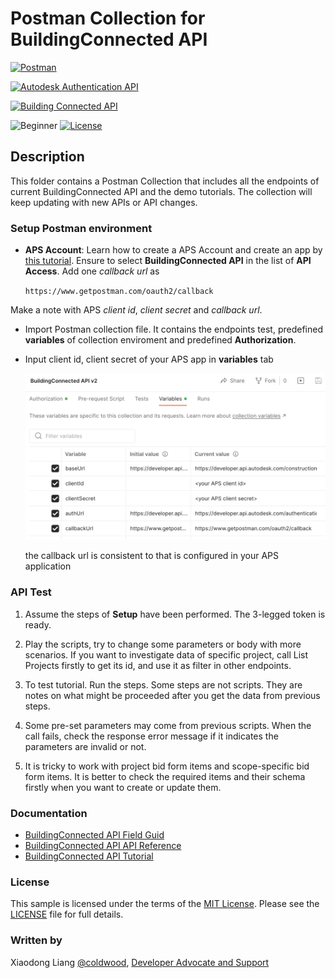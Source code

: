 # Postman Collection for BuildingConnected API

[![Postman](https://img.shields.io/badge/Postman-v8-orange.svg)](https://www.getpostman.com/)

[![Autodesk Authentication API](https://img.shields.io/badge/AuthenticationAPI-v2-blue.svg)](https://aps.autodesk.com/en/docs/oauth/v2/overview/)

[![Building Connected API](https://img.shields.io/badge/Building%20Connected%20API-v2-green.svg)](https://aps.autodesk.com/en/docs/buildingconnected/v2/developers_guide/overview/)
 
![Beginner](https://img.shields.io/badge/Level-Beginner-green.svg)
[![License](https://img.shields.io/:license-MIT-blue.svg)](http://opensource.org/licenses/MIT)


## Description
This folder contains a Postman Collection that includes all the endpoints of current BuildingConnected API and the demo tutorials. The collection will keep updating with new APIs or API changes.


### Setup Postman environment

- **APS Account**: Learn how to create a APS Account and create an app by [this tutorial](https://get-started.aps.autodesk.com/#create-an-account ). Ensure to select **BuildingConnected API** in the list of **API Access**. Add one _callback url_ as 

    ```https://www.getpostman.com/oauth2/callback```

Make a note with APS _client id_, _client secret_ and  _callback url_.

- Import Postman collection file. It contains the endpoints test, predefined **variables** of collection enviroment and predefined **Authorization**.  

- Input client id, client secret of your APS app in  **variables** tab 

    <p align="center"><img src="./img/variables.png" width="600" ></p>  

   the callback url is consistent to that is configured in your APS application  

### API Test

1. Assume the steps of **Setup** have been performed. The 3-legged token is ready.

2. Play the scripts, try to change some parameters or body with more scenarios. If you want to investigate data of specific project, call List Projects firstly to get its id, and use it as filter in other endpoints.

3. To test tutorial. Run the steps. Some steps are not scripts. They are notes on what might be proceeded after you get the data from previous steps. 
 
4. Some pre-set parameters may come from previous scripts. When the call fails, check the response error message if it indicates the parameters are invalid or not.

5. It is tricky to work with project bid form items and scope-specific bid form items. It is better to check the required items and their schema firstly when you want to create or update them.

### Documentation

- [BuildingConnected API Field Guid](https://aps.autodesk.com/en/docs/buildingconnected/v2/developers_guide/field_guide/buildingconnected/)
- [BuildingConnected API API Reference](https://aps.autodesk.com/en/docs/buildingconnected/v2/reference/http/)
- [BuildingConnected API Tutorial](https://aps.autodesk.com/en/docs/buildingconnected/v2/tutorials/buildingconnected/)


### License
This sample is licensed under the terms of the [MIT License](http://opensource.org/licenses/MIT). Please see the [LICENSE](../LICENSE) file for full details.

### Written by
Xiaodong Liang [@coldwood](https://twitter.com/coldwood), [Developer Advocate and Support](http://aps.autodesk.com)

